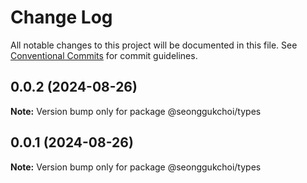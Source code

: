 # Change Log

All notable changes to this project will be documented in this file.
See [Conventional Commits](https://conventionalcommits.org) for commit guidelines.

## 0.0.2 (2024-08-26)

**Note:** Version bump only for package @seonggukchoi/types

## 0.0.1 (2024-08-26)

**Note:** Version bump only for package @seonggukchoi/types
